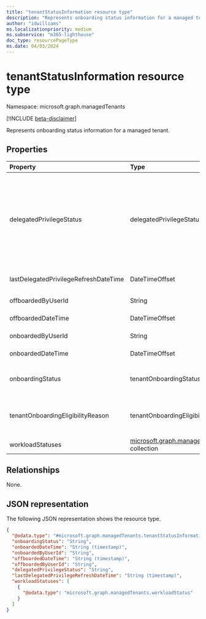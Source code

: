 ```yaml
---
title: "tenantStatusInformation resource type"
description: "Represents onboarding status information for a managed tenant."
author: "idwilliams"
ms.localizationpriority: medium
ms.subservice: "m365-lighthouse"
doc_type: resourcePageType
ms.date: 04/03/2024
---
```


# tenantStatusInformation resource type

Namespace: microsoft.graph.managedTenants

[!INCLUDE [beta-disclaimer](../../includes/beta-disclaimer.md)]

Represents onboarding status information for a managed tenant.

## Properties
|Property|Type|Description|
|:---|:---|:---|
|delegatedPrivilegeStatus|delegatedPrivilegeStatus|The status of the delegated admin privilege relationship between the managing entity and the managed tenant. Possible values are: `none`, `delegatedAdminPrivileges`, `unknownFutureValue`, `granularDelegatedAdminPrivileges`, `delegatedAndGranularDelegetedAdminPrivileges`. You must use the `Prefer: include-unknown-enum-members` request header to get the following values from this [evolvable enum](/graph/best-practices-concept#handling-future-members-in-evolvable-enumerations): `granularDelegatedAdminPrivileges` , `delegatedAndGranularDelegetedAdminPrivileges`. Optional. Read-only.|
|lastDelegatedPrivilegeRefreshDateTime|DateTimeOffset|The date and time the delegated admin privileges status was updated. Optional. Read-only.|
|offboardedByUserId|String|The identifier for the account that offboarded the managed tenant. Optional. Read-only.|
|offboardedDateTime|DateTimeOffset|The date and time when the managed tenant was offboarded. Optional. Read-only.|
|onboardedByUserId|String|The identifier for the account that onboarded the managed tenant. Optional. Read-only.|
|onboardedDateTime|DateTimeOffset|The date and time when the managed tenant was onboarded. Optional. Read-only.|
|onboardingStatus|tenantOnboardingStatus|The onboarding status for the managed tenant.. Possible values are: `ineligible`, `inProcess`, `active`, `inactive`, `unknownFutureValue`. Optional. Read-only.|
|tenantOnboardingEligibilityReason|tenantOnboardingEligibilityReason|Organization's onboarding eligibility reason in Microsoft 365 Lighthouse.. Possible values are: `none`, `contractType`, `delegatedAdminPrivileges`,`usersCount`,`license` and `unknownFutureValue`. Optional. Read-only.|
|workloadStatuses|[microsoft.graph.managedTenants.workloadStatus](../resources/managedtenants-workloadstatus.md) collection|The collection of workload statues for the managed tenant. Optional. Read-only.|

## Relationships
None.

## JSON representation
The following JSON representation shows the resource type.
<!-- {
  "blockType": "resource",
  "@odata.type": "microsoft.graph.managedTenants.tenantStatusInformation"
}
-->
``` json
{
  "@odata.type": "#microsoft.graph.managedTenants.tenantStatusInformation",
  "onboardingStatus": "String",
  "onboardedDateTime": "String (timestamp)",
  "onboardedByUserId": "String",
  "offboardedDateTime": "String (timestamp)",
  "offboardedByUserId": "String",
  "delegatedPrivilegeStatus": "String",
  "lastDelegatedPrivilegeRefreshDateTime": "String (timestamp)",
  "workloadStatuses": [
    {
      "@odata.type": "microsoft.graph.managedTenants.workloadStatus"
    }
  ]
}
```
